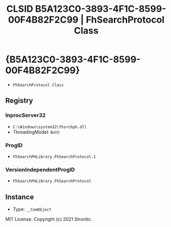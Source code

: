 ﻿---
title: "CLSID B5A123C0-3893-4F1C-8599-00F4B82F2C99 | FhSearchProtocol Class"
excerpt: What is COM-Object CLSID B5A123C0-3893-4F1C-8599-00F4B82F2C99?
---

# {B5A123C0-3893-4F1C-8599-00F4B82F2C99}

* `FhSearchProtocol Class`

## Registry


### InprocServer32

* `C:\Windows\system32\fhsrchph.dll`
* ThreadingModel: `Both`

### ProgID

* `FhSearchPHLibrary.FhSearchProtocol.1`

### VersionIndependentProgID

* `FhSearchPHLibrary.FhSearchProtocol`

## Instance

* Type: `__ComObject`

MIT License. Copyright (c) 2021 Strontic.


